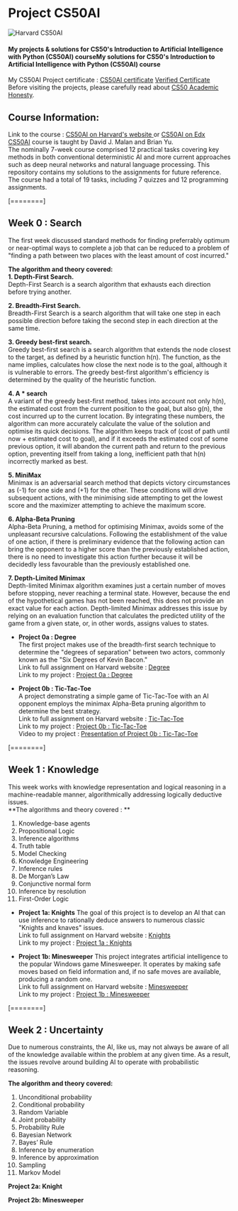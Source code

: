 # Project CS50AI 
![Harvard CS50AI](https://certificates.cs50.io/d39904b5-94a6-434b-88e5-813da08a54e5.png?size=letter) <br/>
####  My projects & solutions for CS50's Introduction to Artificial Intelligence with Python (CS50AI) courseMy solutions for CS50's Introduction to Artificial Intelligence with Python (CS50AI) course
My CS50AI Project certificate : [CS50AI certificate](https://certificates.cs50.io/d39904b5-94a6-434b-88e5-813da08a54e5.pdf?size=letter) [Verified Certificate](https://courses.edx.org/certificates/b96f09744e39472196a39e47faf09f58) <br/>
Before visiting the projects, please carefully read about [CS50 Academic Honesty](http://cs50.harvard.edu/ai/2020/honesty/:// "CS50 Academic Honesty"). <br/>

## Course Information:
Link to the course : [CS50AI on Harvard's website ](https://cs50.harvard.edu/ai/2020/ "CS50AI on Harvard's website ") or [CS50AI on Edx](https://learning.edx.org/course/course-v1:HarvardX+CS50AI+1T2020/home "CS50AI on Edx") <br/>
[CS50AI](https://learning.edx.org/course/course-v1:HarvardX+CS50AI+1T2020/home "CS50AI") course is taught by David J. Malan and Brian Yu. <br/>
The nominally 7-week course comprised 12 practical tasks covering key methods in both conventional deterministic AI and more current approaches such as deep neural networks and natural language processing. This repository contains my solutions to the assignments for future reference. The course had a total of 19 tasks, including 7 quizzes and 12 programming assignments.

[========]

## Week 0  : Search 
The first week discussed standard methods for finding preferrably optimum or near-optimal ways to complete a job that can be reduced to a problem of "finding a path between two places with the least amount of cost incurred." <br/>

**The algorithm and theory covered:** <br/>
**1. Depth-First Search.** <br/> 
Depth-First Search is a search algorithm that exhausts each direction before trying another. <br/>

**2. Breadth-First Search.** <br/>
Breadth-First Search is a search algorithm that will take one step in each possible direction before taking the second step in each direction at the same time.

**3. Greedy best-first search.** <br/>
Greedy best-first search is a search algorithm that extends the node closest to the target, as defined by a heuristic function h(n). The function, as the name implies, calculates how close the next node is to the goal, although it is vulnerable to errors. The greedy best-first algorithm's efficiency is determined by the quality of the heuristic function. <br/>

**4. A * search** <br/>
A variant of the greedy best-first method, takes into account not only h(n), the estimated cost from the current position to the goal, but also g(n), the cost incurred up to the current location. By integrating these numbers, the algorithm can more accurately calculate the value of the solution and optimise its quick decisions. The algorithm keeps track of (cost of path until now + estimated cost to goal), and if it exceeds the estimated cost of some previous option, it will abandon the current path and return to the previous option, preventing itself from taking a long, inefficient path that h(n) incorrectly marked as best. <br/>

**5. MiniMax** <br/>
Minimax is an adversarial search method that depicts victory circumstances as (-1) for one side and (+1) for the other. These conditions will drive subsequent actions, with the minimising side attempting to get the lowest score and the maximizer attempting to achieve the maximum score.

**6. Alpha-Beta Pruning** <br/>
Alpha-Beta Pruning, a method for optimising Minimax, avoids some of the unpleasant recursive calculations. Following the establishment of the value of one action, if there is preliminary evidence that the following action can bring the opponent to a higher score than the previously established action, there is no need to investigate this action further because it will be decidedly less favourable than the previously established one. <br/>

**7. Depth-Limited Minimax** <br/>
Depth-limited Minimax algorithm examines just a certain number of moves before stopping, never reaching a terminal state. However, because the end of the hypothetical games has not been reached, this does not provide an exact value for each action. Depth-limited Minimax addresses this issue by relying on an evaluation function that calculates the predicted utility of the game from a given state, or, in other words, assigns values to states. <br/>
 
- **Project 0a : Degree** <br/>
The first project makes use of the breadth-first search technique to determine the "degrees of separation" between two actors, commonly known as the "Six Degrees of Kevin Bacon." <br/> 
Link to full assignment on Harvard website : [Degree ](https://cs50.harvard.edu/ai/2020/projects/0/degrees/ "Degree ") <br/>
Link to my project : [Project 0a : Degree](https://github.com/Lim-Calculus/Project-CS50AI/tree/main/Week%200%20:%20Search/Project%200a%20:%20Degree) <br/>

- **Project 0b : Tic-Tac-Toe** <br/>
A project demonstrating a simple game of Tic-Tac-Toe with an AI opponent employs the minimax Alpha-Beta pruning algorithm to determine the best strategy. <br/>
Link to full assignment on Harvard website : [Tic-Tac-Toe](https://cs50.harvard.edu/ai/2020/projects/0/tictactoe "Tic-Tac-Toe") <br/>
Link to my project : [Project 0b : Tic-Tac-Toe](https://github.com/Lim-Calculus/Project-CS50AI/tree/main/Week%200%20:%20Search/Project%200b%20:%20Tic-Tac-Toe "Project 0b : Tic-Tac-Toe") <br/>
Video to my project : [Presentation of Project 0b : Tic-Tac-Toe](https://www.youtube.com/watch?v=ToK0P4cTvAc "Presentation of Project 0b : Tic-Tac-Toe") <br/>


[========]

## Week 1  :  Knowledge  <br/>
This week works with knowledge representation and logical reasoning in a machine-readable manner, algorithmically addressing logically deductive issues. <br/>
**The algorithms and theory covered : **
1. Knowledge-base agents
2. Propositional Logic
3.	Inference algorithms
4. Truth table
5. Model Checking
6. Knowledge Engineering
7. Inference rules
8. De Morgan’s Law
9. Conjunctive normal form
10. Inference by resolution
11. First-Order Logic

- **Project 1a: Knights**
The goal of this project is to develop an AI that can use inference to rationally deduce answers to numerous classic "Knights and knaves" issues. <br/>
Link to full assignment on Harvard website : [Knights](https://cs50.harvard.edu/ai/2020/projects/1/knights/ "Knights") <br/>
Link to my project : [Project 1a : Knights](https://github.com/Lim-Calculus/Project-CS50AI/tree/main/Week%201%20:%20Knowledge/Project%201a%20:%20Knights "Project 1a : Knights")

- **Project 1b: Minesweeper**
This project integrates artificial intelligence to the popular Windows game Minesweeper. It operates by making safe moves based on field information and, if no safe moves are available, producing a random one. <br/>
Link to full assignment on Harvard website : [Minesweeper](https://cs50.harvard.edu/ai/2020/projects/1/minesweeper/) <br/>
Link to my project : [Project 1b : Minesweeper](https://github.com/Lim-Calculus/Project-CS50AI/tree/main/Week%201%20:%20Knowledge/Project%201b%20:%20Minesweeper)


[========]
## Week 2 : Uncertainty 
Due to numerous constraints, the AI, like us, may not always be aware of all of the knowledge available within the problem at any given time. As a result, the issues revolve around building AI to operate with probabilistic reasoning.

**The algorithm and theory covered:**
1. Unconditional probability
2. Conditional probability
3. Random Variable
4. Joint probability
5. Probability Rule
6. Bayesian Network
7. Bayes’ Rule
8. Inference by enumeration
10. Inference by approximation
11. Sampling
12. Markov Model

**Project 2a: Knight**



**Project 2b: Minesweeper**




